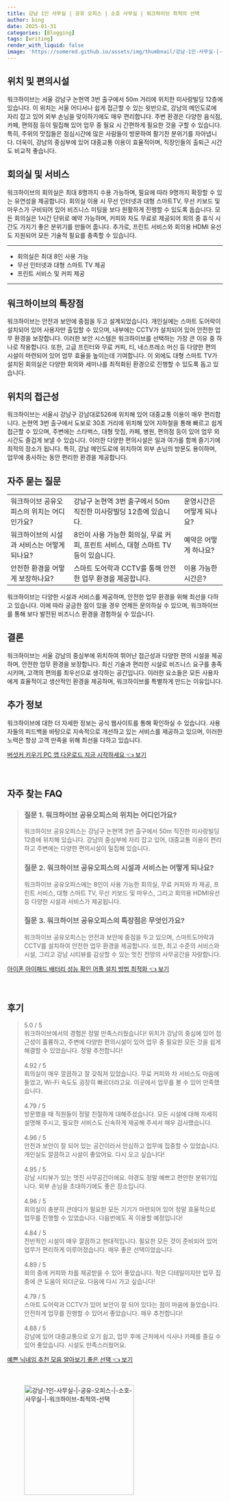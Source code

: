 ```yaml
---
title: 강남 1인 사무실 | 공유 오피스 | 소호 사무실 | 워크하이브 최적의 선택
author: bing
date: 2025-01-31
categories: [Blogging]
tags: [writing]
render_with_liquid: false
image: 'https://somered.github.io/assets/img/thumbnail/강남-1인-사무실-|-공유-오피스-|-소호-사무실-|-워크하이브-최적의-선택.webp'
---
```



<h2 id='위치_및_편의시설'>위치 및 편의시설</h2>

<p>워크하이브는 서울 강남구 논현역 3번 출구에서 50m 거리에 위치한 미사랑빌딩 12층에 있습니다. 이 위치는 서울 어디서나 쉽게 접근할 수 있는 윗반으로, 강남의 메인도로에 자리 잡고 있어 외부 손님을 맞이하기에도 매우 편리합니다. 주변 환경은 다양한 음식점, 카페, 편의점 등이 밀집해 있어 업무 중 필요 시 간편하게 필요한 것을 구할 수 있습니다. 특히, 주위의 맛집들은 점심시간에 많은 사람들이 방문하여 활기찬 분위기를 자아냅니다. 더욱이, 강남의 중심부에 있어 대중교통 이용이 효율적이며, 직장인들의 출퇴근 시간도 비교적 좋습니다.</p>

<h2 id='회의실_및_서비스'>회의실 및 서비스</h2>

<p>워크하이브의 회의실은 최대 8명까지 수용 가능하며, 필요에 따라 9명까지 확장할 수 있는 유연성을 제공합니다. 회의실 이용 시 무선 인터넷과 대형 스마트TV, 무선 키보드 및 마우스가 구비되어 있어 비즈니스 미팅을 보다 원활하게 진행할 수 있도록 돕습니다. 모든 회의실은 1시간 단위로 예약 가능하며, 커피와 차도 무료로 제공되어 회의 중 휴식 시간도 가지기 좋은 분위기를 만들어 줍니다. 추가로, 프린트 서비스와 회의용 HDMI 유선도 지원되어 모든 기술적 필요를 충족할 수 있습니다.</p>

<hr />

<ul>
    <li>회의실은 최대 8인 사용 가능</li>
    <li>무선 인터넷과 대형 스마트 TV 제공</li>
    <li>프린트 서비스 및 커피 제공</li>
</ul>

<hr />

<h2 id='워크하이브의_특장점'>워크하이브의 특장점</h2>

<p>워크하이브는 안전과 보안에 중점을 두고 설계되었습니다. 개인실에는 스마트 도어락이 설치되어 있어 사용자만 출입할 수 있으며, 내부에는 CCTV가 설치되어 있어 안전한 업무 환경을 보장합니다. 이러한 보안 시스템은 워크하이브를 선택하는 가장 큰 이유 중 하나로 작용합니다. 또한, 고급 프린터와 무료 커피, 티, 네스프레소 머신 등 다양한 편의 시설이 마련되어 있어 업무 효율을 높이는데 기여합니다. 이 외에도 대형 스마트 TV가 설치된 회의실은 다양한 회의와 세미나를 최적화된 환경으로 진행할 수 있도록 돕고 있습니다.</p>

<h2 id='위치의_접근성'>위치의 접근성</h2>

<p>워크하이브는 서울시 강남구 강남대로526에 위치해 있어 대중교통 이용이 매우 편리합니다. 논현역 3번 출구에서 도보로 30초 거리에 위치해 있어 지하철을 통해 빠르고 쉽게 접근할 수 있으며, 주변에는 스타벅스, 대형 맛집, 카페, 병원, 편의점 등이 있어 업무 외 시간도 즐겁게 보낼 수 있습니다. 이러한 다양한 편의시설은 일과 여가를 함께 즐기기에 최적의 장소가 됩니다. 특히, 강남 메인도로에 위치하여 외부 손님의 방문도 용이하며, 업무에 종사하는 동안 편리한 환경을 제공합니다.</p>

<h2 id='자주_묻는_질문'>자주 묻는 질문</h2>

<table>
    <tr>
        <td>워크하이브 공유오피스의 위치는 어디인가요?</td>
        <td>강남구 논현역 3번 출구에서 50m 직진한 미사랑빌딩 12층에 있습니다.</td>
        <td>운영시간은 어떻게 되나요?</td>
    </tr>
    <tr>
        <td>워크하이브의 시설과 서비스는 어떻게 되나요?</td>
        <td>8인이 사용 가능한 회의실, 무료 커피, 프린트 서비스, 대형 스마트 TV 등이 있습니다.</td>
        <td>예약은 어떻게 하나요?</td>
    </tr>
    <tr>
        <td>안전한 환경을 어떻게 보장하나요?</td>
        <td>스마트 도어락과 CCTV를 통해 안전한 업무 환경을 제공합니다.</td>
        <td>이용 가능한 시간은?</td>
    </tr>
</table>

<p>워크하이브는 다양한 시설과 서비스를 제공하며, 안전한 업무 환경을 위해 최선을 다하고 있습니다. 이에 따라 궁금한 점이 있을 경우 언제든 문의하실 수 있으며, 워크하이브를 통해 보다 발전된 비즈니스 환경을 경험하실 수 있습니다.</p>

<h2 id='결론'>결론</h2>

<p>워크하이브는 서울 강남의 중심부에 위치하여 뛰어난 접근성과 다양한 편의 시설을 제공하며, 안전한 업무 환경을 보장합니다. 최신 기술과 편리한 시설로 비즈니스 요구를 충족시키며, 고객의 편의를 최우선으로 생각하는 공간입니다. 이러한 요소들은 모든 사용자에게 효율적이고 생산적인 환경을 제공하며, 워크하이브를 특별하게 만드는 이유입니다.</p>

<h2 id='추가_정보'>추가 정보</h2>

<p>워크하이브에 대한 더 자세한 정보는 공식 웹사이트를 통해 확인하실 수 있습니다. 사용자들의 피드백을 바탕으로 지속적으로 개선하고 있는 서비스를 제공하고 있으며, 이러한 노력은 항상 고객 만족을 위해 최선을 다하고 있습니다.</p>


<p><a class="click-button" title="버섯커 키우기 PC 앱 다운로드 지금 시작하세요" href="https://somered.github.io/posts/%EB%B2%84%EC%84%AF%EC%BB%A4-%ED%82%A4%EC%9A%B0%EA%B8%B0-PC-%EC%95%B1-%EB%8B%A4%EC%9A%B4%EB%A1%9C%EB%93%9C-%EC%A7%80%EA%B8%88-%EC%8B%9C%EC%9E%91%ED%95%98%EC%84%B8%EC%9A%94/" rel="dofollow">버섯커 키우기 PC 앱 다운로드 지금 시작하세요 👈 보기</a></p><br>
<h2 id='자주_찾는_FAQ'>자주 찾는 FAQ</h2>
<div itemscope="" itemtype="https://schema.org/FAQPage"> 
<blockquote> 
<div itemscope="" itemprop="mainEntity" itemtype="https://schema.org/Question"> 
<h3 itemprop="name">질문 1. 워크하이브 공유오피스의 위치는 어디인가요?</h3> 
<div itemscope="" itemprop="acceptedAnswer" itemtype="https://schema.org/Answer"> 
<span itemprop="text"> 
<p>워크하이브 공유오피스는 강남구 논현역 3번 출구에서 50m 직진한 미사랑빌딩 12층에 위치해 있습니다. 강남의 중심부에 자리 잡고 있어, 대중교통 이용이 편리하고 주변에는 다양한 편의시설이 밀집해 있습니다.</p> 
</span> 
</div> 
</div> 
<div itemscope="" itemprop="mainEntity" itemtype="https://schema.org/Question"> 
<h3 itemprop="name">질문 2. 워크하이브 공유오피스의 시설과 서비스는 어떻게 되나요?</h3> 
<div itemscope="" itemprop="acceptedAnswer" itemtype="https://schema.org/Answer"> 
<span itemprop="text"> 
<p>워크하이브 공유오피스에는 8인이 사용 가능한 회의실, 무료 커피와 차 제공, 프린트 서비스, 대형 스마트 TV, 무선 키보드 및 마우스, 그리고 회의용 HDMI유선 등 다양한 시설과 서비스가 제공됩니다.</p> 
</span> 
</div> 
</div> 
<div itemscope="" itemprop="mainEntity" itemtype="https://schema.org/Question"> 
<h3 itemprop="name">질문 3. 워크하이브 공유오피스의 특장점은 무엇인가요?</h3> 
<div itemscope="" itemprop="acceptedAnswer" itemtype="https://schema.org/Answer"> 
<span itemprop="text"> 
<p>워크하이브 공유오피스는 안전과 보안에 중점을 두고 있으며, 스마트도어락과 CCTV를 설치하여 안전한 업무 환경을 제공합니다. 또한, 최고 수준의 서비스와 시설, 그리고 강남 시티뷰를 감상할 수 있는 멋진 전망의 사무공간을 자랑합니다.</p> 
</span> 
</div> 
</div> 
</blockquote> 
</div>
<p><a class="click-button" title="아이폰 아이패드 배터리 성능 확인 어플 설치 방법 최적화" href="https://somered.github.io/posts/%EC%95%84%EC%9D%B4%ED%8F%B0-%EC%95%84%EC%9D%B4%ED%8C%A8%EB%93%9C-%EB%B0%B0%ED%84%B0%EB%A6%AC-%EC%84%B1%EB%8A%A5-%ED%99%95%EC%9D%B8-%EC%96%B4%ED%94%8C-%EC%84%A4%EC%B9%98-%EB%B0%A9%EB%B2%95-%EC%B5%9C%EC%A0%81%ED%99%94/" rel="dofollow">아이폰 아이패드 배터리 성능 확인 어플 설치 방법 최적화 👈 보기</a></p><br>
<h2 id='후기'>후기</h2>
<div itemscope itemtype="https://schema.org/Product">
  <blockquote>
  <div itemprop="review" itemscope itemtype="https://schema.org/Review">
      <div itemprop="reviewRating" itemscope itemtype="https://schema.org/Rating"> <span itemprop="ratingValue">5.0</span> / <span itemprop="bestRating">5</span> </div>
      <span itemprop="reviewBody">워크하이브에서의 경험은 정말 만족스러웠습니다! 위치가 강남의 중심에 있어 접근성이 훌륭하고, 주변에 다양한 편의시설이 있어 업무 중 필요한 모든 것을 쉽게 해결할 수 있었습니다. 정말 추천합니다!</span>
  </div>
  <br>
  <div itemprop="review" itemscope itemtype="https://schema.org/Review">
      <div itemprop="reviewRating" itemscope itemtype="https://schema.org/Rating"> <span itemprop="ratingValue">4.92</span> / <span itemprop="bestRating">5</span> </div>
      <span itemprop="reviewBody">회의실이 매우 깔끔하고 잘 갖춰져 있었습니다. 무료 커피와 차 서비스도 마음에 들었고, Wi-Fi 속도도 굉장히 빠르더라고요. 이곳에서 업무를 볼 수 있어 만족했습니다.</span>
  </div>
  <br>
  <div itemprop="review" itemscope itemtype="https://schema.org/Review">
      <div itemprop="reviewRating" itemscope itemtype="https://schema.org/Rating"> <span itemprop="ratingValue">4.79</span> / <span itemprop="bestRating">5</span> </div>
      <span itemprop="reviewBody">방문했을 때 직원들이 정말 친절하게 대해주셨습니다. 모든 시설에 대해 자세히 설명해 주시고, 필요한 서비스도 신속하게 제공해 주셔서 매우 감사했습니다.</span>
  </div>
  <br>
  <div itemprop="review" itemscope itemtype="https://schema.org/Review">
      <div itemprop="reviewRating" itemscope itemtype="https://schema.org/Rating"> <span itemprop="ratingValue">4.96</span> / <span itemprop="bestRating">5</span> </div>
      <span itemprop="reviewBody">안전과 보안이 잘 되어 있는 공간이라서 안심하고 업무에 집중할 수 있었습니다. 개인실도 깔끔하고 시설이 좋았어요. 다시 오고 싶습니다!</span>
  </div>
  <br>
  <div itemprop="review" itemscope itemtype="https://schema.org/Review">
      <div itemprop="reviewRating" itemscope itemtype="https://schema.org/Rating"> <span itemprop="ratingValue">4.95</span> / <span itemprop="bestRating">5</span> </div>
      <span itemprop="reviewBody">강남 시티뷰가 있는 멋진 사무공간이에요. 야경도 정말 예쁘고 편안한 분위기입니다. 외부 손님을 초대하기에도 좋은 장소입니다.</span>
  </div>
  <br>
  <div itemprop="review" itemscope itemtype="https://schema.org/Review">
      <div itemprop="reviewRating" itemscope itemtype="https://schema.org/Rating"> <span itemprop="ratingValue">4.96</span> / <span itemprop="bestRating">5</span> </div>
      <span itemprop="reviewBody">회의실이 충분히 큰데다가 필요한 모든 기기가 마련되어 있어 정말 효율적으로 업무를 진행할 수 있었습니다. 다음번에도 꼭 이용할 예정입니다!</span>
  </div>
  <br>
  <div itemprop="review" itemscope itemtype="https://schema.org/Review">
      <div itemprop="reviewRating" itemscope itemtype="https://schema.org/Rating"> <span itemprop="ratingValue">4.84</span> / <span itemprop="bestRating">5</span> </div>
      <span itemprop="reviewBody">전반적인 시설이 매우 깔끔하고 현대적입니다. 필요한 모든 것이 준비되어 있어 업무가 편리하게 이루어졌습니다. 매우 좋은 선택이었습니다.</span>
  </div>
  <br>
  <div itemprop="review" itemscope itemtype="https://schema.org/Review">
      <div itemprop="reviewRating" itemscope itemtype="https://schema.org/Rating"> <span itemprop="ratingValue">4.89</span> / <span itemprop="bestRating">5</span> </div>
      <span itemprop="reviewBody">회의 중에 커피와 차를 제공받을 수 있어 좋았습니다. 작은 디테일이지만 업무 집중에 큰 도움이 되더군요. 다음에 다시 가고 싶습니다!</span>
  </div>
  <br>
  <div itemprop="review" itemscope itemtype="https://schema.org/Review">
      <div itemprop="reviewRating" itemscope itemtype="https://schema.org/Rating"> <span itemprop="ratingValue">4.79</span> / <span itemprop="bestRating">5</span> </div>
      <span itemprop="reviewBody">스마트 도어락과 CCTV가 있어 보안이 잘 되어 있다는 점이 마음에 들었습니다. 안전하게 업무를 진행할 수 있어서 좋았습니다. 매우 추천합니다!</span>
  </div>
  <br>
  <div itemprop="review" itemscope itemtype="https://schema.org/Review">
      <div itemprop="reviewRating" itemscope itemtype="https://schema.org/Rating"> <span itemprop="ratingValue">4.88</span> / <span itemprop="bestRating">5</span> </div>
      <span itemprop="reviewBody">강남에 있어 대중교통으로 오기 쉽고, 업무 후에 근처에서 식사나 카페를 즐길 수 있어 좋았습니다. 시설도 만족스러웠어요.</span>
  </div>
  </blockquote>
</div>
<p><a class="click-button" title="예쁜 닉네임 추천 모음 알아보기 좋은 선택" href="https://somered.github.io/posts/%EC%98%88%EC%81%9C-%EB%8B%89%EB%84%A4%EC%9E%84-%EC%B6%94%EC%B2%9C-%EB%AA%A8%EC%9D%8C-%EC%95%8C%EC%95%84%EB%B3%B4%EA%B8%B0-%EC%A2%8B%EC%9D%80-%EC%84%A0%ED%83%9D/" rel="dofollow">예쁜 닉네임 추천 모음 알아보기 좋은 선택 👈 보기</a></p><br>
<figure class="image"><img src="https://somered.github.io/assets/img/thumbnail/강남-1인-사무실-|-공유-오피스-|-소호-사무실-|-워크하이브-최적의-선택.webp" alt="강남-1인-사무실-|-공유-오피스-|-소호-사무실-|-워크하이브-최적의-선택" width="256" height="256"></figure>
